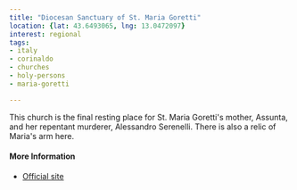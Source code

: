 ```yaml
---
title: "Diocesan Sanctuary of St. Maria Goretti"
location: {lat: 43.6493065, lng: 13.0472097}
interest: regional
tags:
- italy
- corinaldo
- churches
- holy-persons
- maria-goretti

---
```



This church is the final resting place for St. Maria Goretti's mother, Assunta, and her repentant murderer, Alessandro Serenelli.  There is also a relic of Maria's arm here.

#### More Information

* [Official site](https://www.santamariagoretti.it/home/)





